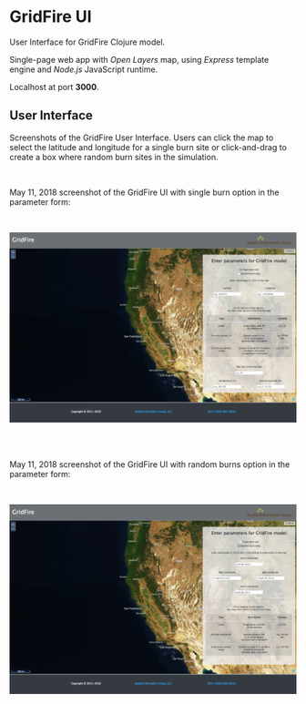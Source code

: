 # GridFire UI 

User Interface for GridFire Clojure model.

Single-page web app with *Open Layers* map, using *Express* template engine and *Node.js* JavaScript runtime. 

Localhost at port **3000**. 

## User Interface

Screenshots of the GridFire User Interface. Users can click the map to select the latitude and longitude for a single burn site or click-and-drag to create a box where random burn sites in the simulation. 

<br>

May 11, 2018 screenshot of the GridFire UI with single burn option in the parameter form: 

<br>

![Single burn site screenshot](public/images/ui_single_burn.png)

<br><br>

May 11, 2018 screenshot of the GridFire UI with random burns option in the parameter form:

<br>

![Random burn sites screenshot](public/images/ui_random_burns.png) 





